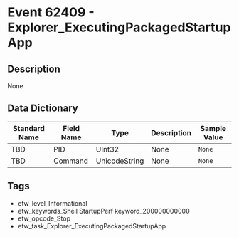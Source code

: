 # Event 62409 - Explorer_ExecutingPackagedStartupApp

## Description
None

## Data Dictionary
|Standard Name|Field Name|Type|Description|Sample Value|
|---|---|---|---|---|
|TBD|PID|UInt32|None|`None`|
|TBD|Command|UnicodeString|None|`None`|

## Tags
* etw_level_Informational
* etw_keywords_Shell StartupPerf keyword_200000000000
* etw_opcode_Stop
* etw_task_Explorer_ExecutingPackagedStartupApp